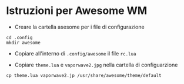 # Istruzioni per Awesome WM

* Creare la cartella asesome per i file di configurazione

```
cd .config
mkdir awesome 
```

* Copiare all'interno di `.config/awesome` il file `rc.lua`

* Copiare `theme.lua` e `vaporwave2.jpg` nella cartella di configuarzione

```
cp theme.lua vaporwave2.jp /usr/share/awesome/theme/default
```
